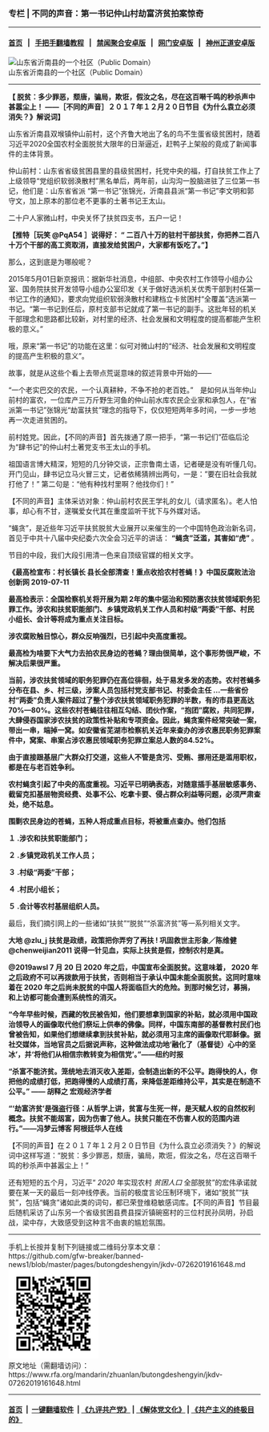 ### 专栏 | 不同的声音：第一书记仲山村劫富济贫拍案惊奇
------------------------

#### [首页](https://github.com/gfw-breaker/banned-news1/blob/master/README.md) &nbsp;&nbsp;|&nbsp;&nbsp; [手把手翻墙教程](https://github.com/gfw-breaker/guides/wiki) &nbsp;&nbsp;|&nbsp;&nbsp; [禁闻聚合安卓版](https://github.com/gfw-breaker/bn-android) &nbsp;&nbsp;|&nbsp;&nbsp; [网门安卓版](https://github.com/oGate2/oGate) &nbsp;&nbsp;|&nbsp;&nbsp; [神州正道安卓版](https://github.com/SzzdOgate/update) 



<div id="headerimg">
 <img alt="山东省沂南县的一个社区（Public Domain）" src="https://www.rfa.org/mandarin/zhuanlan/butongdeshengyin/jkdv-07262019161648.html/chh726.jpg/@@images/807ecb65-8e23-4a22-9dd3-988d016ed860.jpeg" title="山东省沂南县的一个社区（Public Domain）"/>
 <div id="headerimgcontents">
  <div id="headerimgcaption">
   <span>
    山东省沂南县的一个社区（Public Domain）
   </span>
   <!-- zoomattribute -->
  </div>
  <!-- headerimgcaption -->
 </div>
 <!-- headerimagecontents -->
</div>

<hr/>
<div id="storytext">
 <div>
  <div class="slot_header">
  </div>
 </div>
 <p>
  <b>
   【
  </b>
  <b>
   脱贫：多少罪恶，颓唐，骗局，欺诳，假汝之名，尽在这百啭千鸣的秒杀声中甚嚣尘上！
  </b>
  <b>
  </b>
  <b>
   ——［不同的声音］２０１７年１２月２０日节目《为什么袁立必须消失？》解说词】
  </b>
  <b>
  </b>
 </p>
 <p>
  <b>
  </b>
 </p>
 <p>
  <b>
  </b>
 </p>
 <p>
  山东省沂南县双堠镇仲山前村，这个齐鲁大地出了名的鸟不生蛋省级贫困村，随着习近平2020全国农村全面脱贫大限年的日渐逼近，赶鸭子上架般的竟成了新闻事件的主体背景。
 </p>
 <p>
  仲山前村：山东省省级贫困县里的县级贫困村，托党中央的福，打自扶贫工作上了上级领导“党组织软弱涣散村”黑名单后，两年前，山沟沟一股脑进驻了三位第一书记，他们是：山东省省派 “第一书记”张锦光，沂南县县派“第一书记”李文明和郭守文，加上原本的那位老不更事的土著书记王太山。
 </p>
 <p>
  二十户人家微山村，中央关怀了扶贫四支书，五户一记！
 </p>
 <p>
  <b>
   【推特［玩笑
  </b>
  <b>
  </b>
  <b>
   @PqA54
  </b>
  <b>
   ］说得好：
  </b>
  <b>
   “
  </b>
  <b>
   二百八十万的驻村干部扶贫，你把养二百八十万个干部的高工资取消，直接发给贫困户，大家都有饭吃了。”】
  </b>
  <b>
  </b>
 </p>
 <p>
  那么，这到底是为哪般呢？
 </p>
 <p>
  2015年5月01日新京报讯：据新华社消息，中组部、中央农村工作领导小组办公室、国务院扶贫开发领导小组办公室印发《关于做好选派机关优秀干部到村任第一书记工作的通知》，要求向党组织软弱涣散村和建档立卡贫困村“全覆盖”选派第一书记。“第一书记到任后，原村支部书记就成了第一书记的副手。这批年轻的机关干部理念和思路都比较新，对村里的经济、社会发展和文明程度的提高都能产生积极的意义。”
 </p>
 <p>
  哦，原来“第一书记”的功能在这里：似可对微山村的“经济、社会发展和文明程度的提高产生积极的意义”。
 </p>
 <p>
  故事，就是从这些个看上去带点荒诞意味的叙述背景中开始的——
 </p>
 <p>
  “一个老实巴交的农民，一个认真耕种，不争不抢的老百姓。”　是如何从当年仲山前村的富农，一位库产三万斤野生河鱼的仲山前水库农民企业家和承包人，在“省派第一书记”张锦光“劫富扶贫”理念的指导下，仅仅短短两年多时间，一步一步地再一次走进贫困的。
 </p>
 <p>
  前村姓党。因此，【不同的声音】首先拨通了原一把手，“第一书记们”莅临后沦为“肆书记”的仲山村土著党支书王太山的手机。
 </p>
 <p>
  祖国语言博大精深，短短的几分钟交谈，正宗鲁南土语，记者硬是没有听懂几句。开门见山，肆书记立马火冒三丈，记者依稀猜辨出两句，一是：”要在旧社会我就打他了！” 第二句是：“他有种找村里啊？他找你们！”
 </p>
 <p>
  【不同的声音】主体采访对象：仲山前村农民王学礼的女儿（请求匿名）。老人怕事，却心有不甘，遂嘱爱女代其在重度监听干扰下与外媒对话。
 </p>
 <p>
  “蝇贪”，是近些年习近平扶贫脱贫大业展开以来催生的一个中国特色政治新名词，首见于中共十八届中央纪委六次全会习近平的讲话：
  <b>
   “蝇贪”泛滥，其害如“虎”
  </b>
  。
 </p>
 <p>
 </p>
 <p>
  节目的中段，我们大段引用清一色来自顶级官媒的相关文字。
 </p>
 <p>
  <b>
   《最高检宣布：村长镇长
  </b>
  <b>
   县长全部清查！重点收拾农村苍蝇！》中国反腐败法治创新网
  </b>
  <b>
   2019-07-11
  </b>
  <b>
  </b>
 </p>
 <p>
  <b>
  </b>
 </p>
 <p>
  <b>
   最高检表示：全国检察机关将开展为期
  </b>
  <b>
   2年的集中惩治和预防惠农扶贫领域职务犯罪工作。涉农和扶贫职能部门、乡镇党政机关工作人员和村级“两委”干部、村民小组长、会计等将成为重点关注目标。
  </b>
 </p>
 <p>
  <b>
  </b>
 </p>
 <p>
  <b>
   涉农腐败触目惊心，群众反响强烈，已引起中央高度重视。
  </b>
  <b>
  </b>
 </p>
 <p>
  <b>
  </b>
 </p>
 <p>
  <b>
   最高检为啥要下大气力去拍农民身边的苍蝇？理由很简单，这个事形势很严峻，不解决后果很严重。
  </b>
  <b>
  </b>
 </p>
 <p>
  <b>
  </b>
 </p>
 <p>
  <b>
   当前，涉农扶贫领域的职务犯罪仍在高位徘徊，处于易发多发的态势。农村苍蝇多分布在县、乡、村三级，涉案人员包括村党支部书记、村委会主任
  </b>
  <b>
   ...一些省份村“两委”负责人案件超过了整个涉农扶贫领域职务犯罪的半数，有的市县更高达70%—80%。这些农村苍蝇往往相互勾结、团伙作案，“抱团”腐败，共同犯罪，大肆侵吞国家涉农扶贫的政策性补贴和专项资金。因此，蝇贪案件经常突破一案，带出一串，端掉一窝。如安徽省芜湖市检察机关近年来查办的涉农惠民职务犯罪案件中，窝案、串案占涉农惠民领域职务犯罪立案总人数的84.52%。
  </b>
 </p>
 <p>
  <b>
  </b>
 </p>
 <p>
  <b>
   由于直接跟基层广大群众打交道，这些人不管是贪污、受贿、挪用还是滥用职权，都是在与老百姓争利。
  </b>
  <b>
  </b>
 </p>
 <p>
  <b>
  </b>
 </p>
 <p>
  <b>
   农村蝇贪引起了中央的高度重视。习近平已明确表态，对随意插手基层敏感事务、截留克扣基层物资经费、处事不公、吃拿卡要、侵占群众利益等问题，必须严肃查处，绝不姑息。
  </b>
  <b>
  </b>
 </p>
 <p>
  <b>
  </b>
 </p>
 <p>
  <b>
   围剿农民身边的苍蝇，五种人将成重点目标，将被重点查办。他们包括
  </b>
  <b>
  </b>
 </p>
 <p>
  <b>
  </b>
 </p>
 <p>
  <b>
   １
  </b>
  <b>
   .涉农和扶贫职能部门；
  </b>
 </p>
 <p class="ptextindent2">
  <b>
   ２
  </b>
  <b>
   .乡镇党政机关工作人员；
  </b>
 </p>
 <p class="ptextindent2">
  <b>
   ３
  </b>
  <b>
   .村级“两委”干部；
  </b>
 </p>
 <p class="ptextindent2">
  <b>
   ４
  </b>
  <b>
   .村民小组长；
  </b>
 </p>
 <p class="ptextindent2">
  <b>
   ５
  </b>
  <b>
   .会计等农村基层组织人员。
  </b>
 </p>
 <p>
  <b>
  </b>
 </p>
 <p>
  最后，我们摘引网上的一些诸如“扶贫”“脱贫”“杀富济贫”等一系列相关文字。
 </p>
 <p>
  <b>
   大地
  </b>
  <b>
  </b>
  <b>
   @zlu_j
  </b>
  <b>
   扶贫是政绩，政策把你弄穷了再扶
  </b>
  <b>
   !
  </b>
  <b>
   巩固救世主形象／陈维健
  </b>
  <b>
  </b>
  <b>
   @chenweijian2011
  </b>
  <b>
   说得一针见血，实际上扶贫是假，控制农村是真。
  </b>
  <b>
  </b>
 </p>
 <p>
  <b>
   @2019awsl 7
  </b>
  <b>
   月
  </b>
  <b>
   20
  </b>
  <b>
   日
  </b>
  <b>
   2020
  </b>
  <b>
   年之后，中国宣布全面脱贫。这意味着，
  </b>
  <b>
   2020
  </b>
  <b>
   年之后政府不可以再拨款用于扶贫，否则相当于承认中国未能全面脱贫。这同时意味着在
  </b>
  <b>
   2020
  </b>
  <b>
   年之后尚未脱贫的中国人将面临巨大的危险。到那时候乞讨，募捐，和上访都可能会遭到系统性的消灭。
  </b>
  <b>
  </b>
 </p>
 <p>
  <b>
   “今年早些时候，西藏的牧民被告知，他们要想拿到国家的补贴，就必须用中国政治领导人的画像取代他们祭坛上供奉的佛像。同样，中国东南部的基督教村民们也曾被告知，如果他们想继续拿到扶贫补贴，就必须用习主席的画像取代耶稣像。据社交媒体，当地官员之后据说声称，这种做法成功地‘融化了（基督徒）心中的坚冰’，并‘将他们从相信宗教转变为相信党’。”——纽约时报
  </b>
  <b>
  </b>
 </p>
 <p>
  <b>
   “杀富不能济贫。笼统地去消灭收入差距，会制造出新的不公平。跑得快的人，你把他的成绩打低，把跑得慢的人成绩打高，来降低差距维持公平，其实是在制造不公平。”
  </b>
  <b>
  </b>
  <b>
   ——
  </b>
  <b>
   胡释之
  </b>
  <b>
  </b>
  <b>
   宏观经济学者
  </b>
 </p>
 <p>
  <b>
   “‘劫富济贫’是强盗行径：从哲学上讲，贫富与生死一样，是天赋人权的自然权利概念。扶贫不能刼富，因为伤害了他人。扶贫只能在不伤害人权的范围内进行。”——冯梦云博客 阿根廷华人在线
  </b>
 </p>
 <p>
 </p>
 <p>
  【不同的声音】在２０１７年１２月２０日节目《为什么袁立必须消失？》的解说词中这样写道：“脱贫：多少罪恶，颓唐，骗局，欺诳，假汝之名，尽在这百啭千鸣的秒杀声中甚嚣尘上！”
 </p>
 <p>
  还有短短的五个月，习近平“
  <i>
   2020
  </i>
  年实现农村
  <i>
   贫困人口
  </i>
  全部脱贫”的宏伟承诺就要在某一天的最后一刻冲线停表。当前的极度言论压制环境下，诸如“脱贫”“扶贫”，包括“蝇贪”诸如此类的词句，都已荣登维稳敏感词库。【不同的声音】节目最后随机采访了山东另一个省级贫困县费县探沂镇碗窑村的三位村民孙凤明，孙启战，梁中存，大致感受到这种言不由衷的尴尬氛围。
 </p>
</div>

<hr/>
手机上长按并复制下列链接或二维码分享本文章：<br/>
https://github.com/gfw-breaker/banned-news1/blob/master/pages/butongdeshengyin/jkdv-07262019161648.md <br/>
<a href='https://github.com/gfw-breaker/banned-news1/blob/master/pages/butongdeshengyin/jkdv-07262019161648.md'><img src='https://github.com/gfw-breaker/banned-news1/blob/master/pages/butongdeshengyin/jkdv-07262019161648.md.png'/></a> <br/>
原文地址（需翻墙访问）：https://www.rfa.org/mandarin/zhuanlan/butongdeshengyin/jkdv-07262019161648.html


------------------------
#### [首页](https://github.com/gfw-breaker/banned-news1/blob/master/README.md) &nbsp;|&nbsp; [一键翻墙软件](https://github.com/gfw-breaker/nogfw/blob/master/README.md) &nbsp;| [《九评共产党》](https://github.com/gfw-breaker/9ping.md/blob/master/README.md#九评之一评共产党是什么) | [《解体党文化》](https://github.com/gfw-breaker/jtdwh.md/blob/master/README.md) | [《共产主义的终极目的》](https://github.com/gfw-breaker/gczydzjmd.md/blob/master/README.md)

